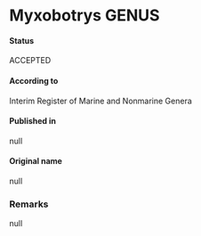 Myxobotrys GENUS
=======

#### Status
ACCEPTED

#### According to
Interim Register of Marine and Nonmarine Genera

#### Published in
null

#### Original name
null

### Remarks
null